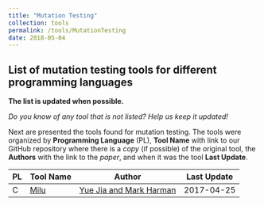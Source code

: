 ```yaml
---
title: "Mutation Testing"
collection: tools
permalink: /tools/MutationTesting
date: 2018-05-04
---
```


## List of mutation testing tools for different programming languages

**The list is updated when possible.**

*Do you know of any tool that is not listed? Help us keep it updated!*

Next are presented the tools found for mutation testing. The tools were organized by **Programming Language** (PL), **Tool Name** with link to our GitHub repository where there is a *copy* (if possible) of the original tool, the **Authors** with the link to the *paper*, and when it was the tool **Last Update**.

| PL | Tool Name | Author | Last Update |
|----------------------|-------------------------------------------|--------------------|-------------|
| C                    | [Milu](https://github.com/SEDB/Milu)      | [Yue Jia and Mark Harman](https://ieeexplore.ieee.org/abstract/document/4670308/) | 2017-04-25  |



